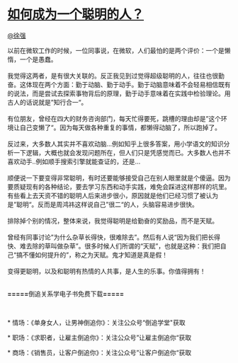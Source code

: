 
#  [如何成为一个聪明的人？](https://zhihu.com/questions/22790970)



[@徐强](https://zhihu.com/people/413cac83ac9bb62b8c55c85f7f80722b)

以前在微软工作的时候，一位同事说，在微软，人们最怕的是两个评价：一个是懒惰，一个是愚蠢。<br><br>我觉得这两者，是有很大关联的。反正我见到过觉得超级聪明的人，往往也很勤奋。这体现在两个方面：勤于动脑、勤于动手。勤于动脑意味着不会轻易相信既有的说法，而是尝试去探索事物背后的原理，勤于动手意味着在实践中检验理论。用古人的话说就是”知行合一“。<br><br>有位朋友，曾经在四大的财务咨询部门，每天忙得要死，跳槽的理由却是”这个环境让自己变懒了“。因为每天做各种重复的事情，都懒得动脑了，所以跑掉了。<br><br>反过来，大多数人其实并不喜欢动脑...例如知乎上很多答案，用小学语文的知识分析一下逻辑，大概也就会发现问题所在，但人们只是凭感觉而已。大多数人也并不喜欢动手..例如顺手搜索引擎就能查证的，还是...<br><br>顺便说一下要变得非常聪明，有时还要能够接受自己在别人眼里就是个傻逼。因为要质疑现有的各种结论，要去学习东西和动手实践，难免会踩进这样那样的坑里。有些看上去天资不错的聪明人后来进步很小，原因就是他们已经习惯了被认为是”聪明“。反而是周鸿祎这样说自己”很二“的人，头脑容易进步很快。<br><br>排除掉个别的情况，整体来说，我觉得聪明是给勤奋的奖励品，而不是天赋。<br><br>曾经有同事讨论”为什么杂草长得快，很难除去”。然后有人说“因为我们把长得快、难去除的草叫做杂草”。很多时候人们所谓的“天赋”，也就是这种：我们把自己“搞不懂如何提升的”，称之为天赋。鬼才知道是真是假！<br><br>变得更聪明，以及和聪明有热情的人共事，是人生的乐事。你值得拥有！<br><br><p><b>=====</b>倒追关系学电子书免费下载<b>=====</b></p><br><p>* 情场：《单身女人，让男神倒追你》：关注公众号“倒追学堂"获取</p><p>* 职场：《求职者，让雇主倒追你》：关注公众号”让雇主倒追你“获取</p><p>* 商场：《销售员，让客户倒追你》：关注公众号”让客户倒追你“获取</p>